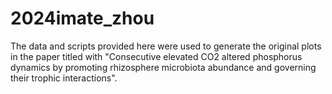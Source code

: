 # 2024imate_zhou
The data and scripts provided here were used to generate the original plots in the paper titled with "Consecutive elevated CO2 altered phosphorus dynamics by promoting rhizosphere microbiota abundance and governing their trophic interactions".
